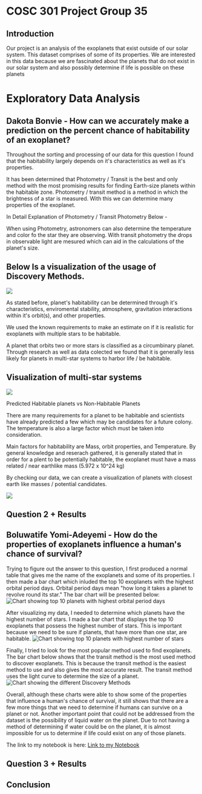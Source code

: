 # COSC 301 Project Group 35

## Introduction
Our project is an analysis of the exoplanets that exist outside of our solar system. This dataset comprises of some of its properties. We are interested in this data because we are fascinated about the planets that do not exist in our solar system and also possibly determine if life is possible on these planets

# Exploratory Data Analysis


## Dakota Bonvie - How can we accurately make a prediction on the percent chance of habitability of an exoplanet?



Throughout the sorting and processing of our data for this question I found that the habitability largely depends on it's characteristics as well as it's properties. 

It has been determined that Photometry / Transit is the best and only method with the most promising results for finding Earth-size planets within the habitable zone. Photometry / transit method  is a method in which the brightness of a star is measured. With this we can determine many properties of the exoplanet. 


In Detail Explanation of Photometry / Transit Photometry Below -

When using Photometry, astronomers can also determine the temperature and color fo the star they are observing. With transit photometry the drops in observable light are mesured which can aid in the calculations of the planet's size. 

Below Is a visualization of the usage of Discovery Methods.
---

![](images\Dakota1Discovery.png)


As stated before, planet's habitability can be determined through it's characteristics, enviromental stability, atmosphere, gravitation interactions within it's orbit(s), and other properties. 

We used the known requirements to make an estimate on if it is realistic for exoplanets with multiple stars to be habitable. 

A planet that orbits two or more stars is classified as a circumbinary planet. 
Through research as well as data colected we found that it is generally less likely for planets in multi-star systems to harbor life / be habitable. 

Visualization of multi-star systems
---
![](images\Dakota2StartsTempSS.png)


Predicted Habitable planets vs Non-Habitable Planets

There are many requirements for a planet to be habitable and scientists have already predicted a few which may be candidates for a future colony. The temperature is also a large factor which must be taken into consideration. 


Main factors for habitability are Mass, orbit properties, and Temperature.
By general knowledge and reserach gathered, it is generally stated that in order for a plent to be potentially habitable, the exoplanet must have a mass related / near earthlike mass (5.972 x 10^24 kg)



By checking our data, we can create a visualization of planets with closest earth like masses / potential candidates. 

![](images\Dakota2StartsTempSS.png)














## Question 2 + Results
## Boluwatife Yomi-Adeyemi - How do the properties of exoplanets influence a human's chance of survival?

Trying to figure out the answer to this question, I first produced a normal table that gives me the name of the exoplanets and some of its properties. I then made a bar chart which inluded the top 10 exoplanets with the highest orbital period days. Orbital period days mean "how long it takes a planet to revolve round its star." The bar chart will be presented below:
![Chart showing top 10 planets with highest orbital period days](images/bolu1.png "Bar chart ")

After visualizing my data, I needed to determine which planets have the highest number of stars. I made a bar chart that displays the top 10 exoplanets that possess the highest number of stars. This is important because we need to be sure if planets, that have more than one star, are habitable. 
![Chart showing top 10 planets with highest number of stars](images/bolu2.png "Bar Chart")

Finally, I tried to look for the most popular method used to find exoplanets. The bar chart below shows that the transit method is the most used method to discover exoplanets. This is because the transit method is the easiest method to use and also gives the most accurate result. The transit method uses the light curve to determine the size of a planet.
![Chart showing the different Discovery Methods](images/bolu3.png "Bar Chart")

Overall, although these charts were able to show some of the properties that influence a human's chance of survival, it still shows that there are a few more things that we need to determine if humans can survive on a planet or not. Another important point that could not be addressed from the dataset is the possibility of liquid water on the planet. Due to not having a method of determining if water could be on the planet, it is almost impossible for us to determine if life could exist on any of those planets.

The link to my notebook is here: [Link to my Notebook](http://localhost:8888/lab/tree/notebooks/analysis2.ipynb)


## Question 3 + Results

## Conclusion
